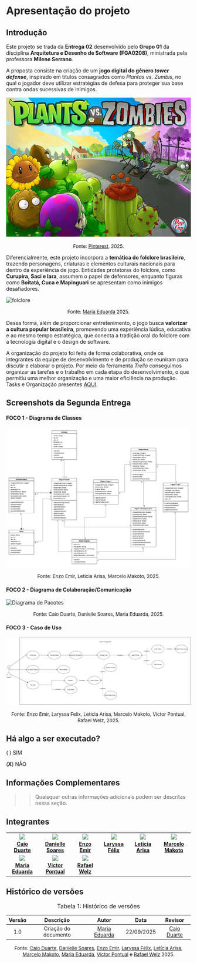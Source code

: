 # Apresentação do projeto

## Introdução
<!-- 
<div style="text-align: justify;"> -->


Este projeto se trada da **Entrega 02** desenvolvido pelo **Grupo 01** da disciplina **Arquitetura e Desenho de Software (FGA0208)**, ministrada pela professora **Milene Serrano**.  

A proposta consiste na criação de um **jogo digital do gênero *tower defense***, inspirado em títulos consagrados como *Plantas vs. Zumbis*, no qual o jogador deve utilizar estratégias de defesa para proteger sua base contra ondas sucessivas de inimigos.  

![zombies](assets/home/zombies.jpeg)

<font size="2"><p style="text-align: center">Fonte: <a href="https://br.pinterest.com/pin/229824387204174281/">Pinterest</a>, 2025.</p></font>


Diferencialmente, este projeto incorpora a **temática do folclore brasileiro**, trazendo personagens, criaturas e elementos culturais nacionais para dentro da experiência de jogo. Entidades protetoras do folclore, como **Curupira, Saci e Iara**, assumem o papel de defensores, enquanto figuras como **Boitatá, Cuca e Mapinguari** se apresentam como inimigos desafiadores.  

![folclore](assets/home/folclore.png)

<font size="2"><p style="text-align: center">Fonte: [Maria Eduarda](https://github.com/dudaa28) 2025.</p></font>



Dessa forma, além de proporcionar entretenimento, o jogo busca **valorizar a cultura popular brasileira**, promovendo uma experiência lúdica, educativa e ao mesmo tempo estratégica, que conecta a tradição oral do folclore com a tecnologia digital e o design de software.  

A organização do projeto foi feita de forma colaborativa, onde os integrantes da equipe de desenvolvimento e de produção se reuniram para discutir e elaborar o projeto. Por meio da ferramenta *Trello* conseguimos organizar as tarefas e o trabalho em cada etapa do desenvolvimento, o que permitiu uma melhor organização e uma maior eficiência na produção. Tasks e Organização presentes [AQUI](https://trello.com/invite/b/68c89e7d245d3e119563e78b/ATTI0f1277a1b1d06c34e8f57debd7ed65012EE75DDD/arquitetura-de-software).

<!-- </div> -->

## Screenshots da Segunda Entrega

#### FOCO 1 - Diagrama de Classes

![Classes](assets/Estatica/DiagramaDeClasses.png)
<font size="2"><p style="text-align: center">Fonte: Enzo Emir, Leticia Arisa, Marcelo Makoto, 2025.</p></font>

#### FOCO 2 - Diagrama de Colaboração/Comunicação

![Diagrama de Pacotes](assets/Dinamica/DiagramaDeColaboraçao.svg)
<font size="2"><p style="text-align: center">Fonte: Caio Duarte, Danielle Soares, Maria Eduarda, 2025.</p></font>

#### FOCO 3 - Caso de Uso

![Caso de Uso](assets/Organizacional/Diagrama_CasosdeUso.svg)
<font size="2"><p style="text-align: center">Fonte: Enzo Emir, Laryssa Felix, Leticia Arisa, Marcelo Makoto, Victor Pontual, Rafael Welz, 2025.</p></font>

## Há algo a ser executado?

( ) SIM

(**X**) NÃO


## Informações Complementares 

>> Quaisquer outras informações adicionais podem ser descritas nessa seção.

## Integrantes


<table align="center">
  <tr>
    <td align="center">
      <img src="https://avatars.githubusercontent.com/u/134105981?v=4" width=100><br>
      <b><a href="https://github.com/caioduart3">Caio Duarte</a></b><br>
    </td>
    <td align="center">
      <img src="https://avatars.githubusercontent.com/u/108499815?v=4" width=100><br>
      <b><a href="https://github.com/danielle-soaress">Danielle Soares</a></b><br>
    </td>
    <td align="center">
      <img src="https://avatars.githubusercontent.com/u/164296530?v=4" width=100><br>
      <b><a href="https://github.com/EnzoEmir">Enzo Emir</a></b><br>
    </td>
    <td align="center">
      <img src="https://avatars.githubusercontent.com/u/143897458?v=4" width=100><br>
      <b><a href="https://github.com/felixlaryssa">Laryssa Félix</a></b><br>
    </td>
    <td align="center">
      <img src="https://avatars.githubusercontent.com/u/178337364?v=4" width=100><br>
      <b><a href="https://github.com/Leticia-Arisa-K-Higa">Leticia Arisa</a></b><br>
    </td>
    <td align="center">
      <img src="https://avatars.githubusercontent.com/u/125222370?v=4" width=100><br>
      <b><a href="https://github.com/MM4k">Marcelo Makoto</a></b><br>
    </td>
  </tr>
  <tr>
    <td align="center">
      <img src="https://avatars.githubusercontent.com/u/164348330?v=4" width=100><br>
      <b><a href="https://github.com/dudaa28">Maria Eduarda</a></b><br>
    </td>
    <td align="center">
      <img src="https://avatars.githubusercontent.com/u/129227815?v=4" width=100><br>
      <b><a href="https://github.com/VictorPontual">Victor Pontual</a></b><br>
    </td>
    <td align="center">
      <img src="https://avatars.githubusercontent.com/u/179030119?v=4" width=100><br>
      <b><a href="https://github.com/RafaelSchadt">Rafael Welz</a></b><br>
    </td>
  </tr>
</table>

## Histórico de versões


<font size="3"><p style="text-align: center">Tabela 1: Histórico de versões</p></font>

| Versão |Descrição     |Autor                                       |Data    |Revisor|
|:-:     | :-:          | :-:                                        | :-:        |:-:|
|1.0     |Criação do documento| [Maria Eduarda](https://github.com/dudaa28)| 22/09/2025 | [Caio Duarte](https://github.com/caioduart3)||

<font size="2"><p style="text-align: center">Fonte: [Caio Duarte](https://github.com/caioduart3), [Danielle Soares](https://github.com/danielle-soaress), [Enzo Emir](https://github.com/EnzoEmir), [Laryssa Félix](https://github.com/felixlaryssa), [Letícia Arisa](https://github.com/Leticia-Arisa-K-Higa), [Marcelo Makoto](https://github.com/MM4k), [Maria Eduarda](https://github.com/dudaa28), [Victor Pontual](https://github.com/VictorPontual) e [Rafael Welz](https://github.com/RafaelSchadt) 2025.</p></font> 



